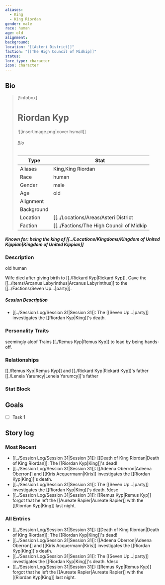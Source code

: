 ```yaml
---
aliases:
  - King
  - King Riordan
gender: male
race: human
age: old
alignment: 
background: 
location: "[[Asteri District]]"
faction: "[[The High Council of Midkip]]"
status: 
lore_type: character
icon: character
---
```

## Bio
> [!infobox]
> # Riordan Kyp
> ![[insertimage.png|cover hsmall]]
> ###### Bio
> | Type | Stat |
> | ---- | ---- |
> | Aliases | King,King Riordan|
> | Race| human |
> | Gender| male|
> | Age | old|
> | Alignment|| 
> | Background| |
> | Location|  [[../Locations/Areas/Asteri District|Asteri District]]|
> | Faction| [[../Factions/The High Council of Midkip|The High Council of Midkip]]| 
##### Known for: being the king of [[../Locations/Kingdoms/Kingdom of United Kippian|Kingdom of United Kippian]]
### Description
old human

Wife died after giving birth to [[./Rickard Kyp|Rickard Kyp]].
Gave the [[../Items/Arcanus Labyrinthus|Arcanus Labyrinthus]] to the [[../Factions/Seven Up...|party]].

##### Session Description
- [[../Session Log/Session 31|Session 31]]: The [[Seven Up...|party]] investigates the [[Riordan Kyp|King]]'s death. 

### Personality Traits
seemingly aloof
Trains [[./Remus Kyp|Remus Kyp]] to lead by being hands-off.
### Relationships
[[./Remus Kyp|Remus Kyp]] and [[./Rickard Kyp|Rickard Kyp]]'s father
[[./Leneia Yarumcy|Leneia Yarumcy]]'s father
### Stat Block
## Goals
- [ ] Task 1
## Story log
### Most Recent
- [[../Session Log/Session 31|Session 31]]: [[Death of King Riordan|Death of King Riordan]]: The [[Riordan Kyp|King]]'s dead!
- [[../Session Log/Session 31|Session 31]]: [[Adeena Oberron|Adeena Oberron]] and [[Kiris Acquermann|Kiris]] investigates the [[Riordan Kyp|King]]'s death.
- [[../Session Log/Session 31|Session 31]]: The [[Seven Up...|party]] investigates the [[Riordan Kyp|King]]'s death. !desc
- [[../Session Log/Session 31|Session 31]]: [[Remus Kyp|Remus Kyp]] forgot that he left the [[Aureate Rapier|Aureate Rapier]] with the [[Riordan Kyp|King]] last night.

### All Entries
- [[../Session Log/Session 31|Session 31]]: [[Death of King Riordan|Death of King Riordan]]: The [[Riordan Kyp|King]]'s dead!
- [[../Session Log/Session 31|Session 31]]: [[Adeena Oberron|Adeena Oberron]] and [[Kiris Acquermann|Kiris]] investigates the [[Riordan Kyp|King]]'s death.
- [[../Session Log/Session 31|Session 31]]: The [[Seven Up...|party]] investigates the [[Riordan Kyp|King]]'s death. !desc
- [[../Session Log/Session 31|Session 31]]: [[Remus Kyp|Remus Kyp]] forgot that he left the [[Aureate Rapier|Aureate Rapier]] with the [[Riordan Kyp|King]] last night.

